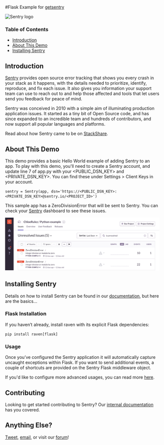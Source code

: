 #Flask Example for [getsentry](https://github.com/getsentry)

![Sentry logo](sentry-logo-black.png)

### Table of Contents
- [Introduction](#introduction)
- [About This Demo](#about-this-demo)
- [Installing Sentry](#installing-sentry)

## Introduction

[Sentry](https://sentry.io/welcome/) provides open source error tracking that shows you every crash in your stack as it happens, with the details needed to prioritize, identify, reproduce, and fix each issue. It also gives you information your support team can use to reach out to and help those affected and tools that let users send you feedback for peace of mind.

Sentry was conceived in 2010 with a simple aim of illuminating production application issues. It started as a tiny bit of Open Source code, and has since expanded to an incredible team and hundreds of contributors, and now support all popular languages and platforms.

Read about how Sentry came to be on [StackShare](https://stackshare.io/posts/founder-stories-how-sentry-built-their-open-source-service).

## About This Demo
This demo provides a basic Hello World example of adding Sentry to an app. To play with this demo, you'll need to create a Sentry account, and update line 7 of app.py with your <PUBLIC_DSN_KEY> and <PRIVATE_DSN_KEY>. You can find these under Settings > Client Keys in your account.

```
sentry = Sentry(app, dsn='https://<PUBLIC_DSN_KEY>:<PRIVATE_DSN_KEY>@sentry.io/<PROJECT_ID>')
```

This sample app has a ZeroDivisionError that will be sent to Sentry. You can check your [Sentry](https://sentry.io) dashboard to see these issues.

![Dashboard Example](_ReadMeImages/dashboard-example.png)

## Installing Sentry
Details on how to install Sentry can be found in our [documentation](https://docs.sentry.io/clients/python/integrations/flask/), but here are the basics...

### Flask Installation
If you haven’t already, install raven with its explicit Flask dependencies:

```
pip install raven[flask]
```

### Usage
Once you’ve configured the Sentry application it will automatically capture uncaught exceptions within Flask. If you want to send additional events, a couple of shortcuts are provided on the Sentry Flask middleware object.

If you'd like to configure more advanced usages, you can read more [here](https://docs.sentry.io/clients/python/integrations/flask/).

## Contributing
Looking to get started contributing to Sentry? Our [internal documentation](https://docs.sentry.io/internal/) has you covered.

## Anything Else?
[Tweet](https://twitter.com/getsentry), [email](hello@sentry.io), or visit our [forum](https://forum.sentry.io)!
